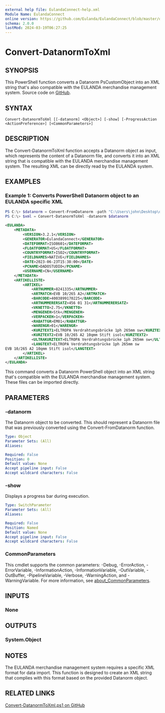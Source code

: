 ```yaml
---
external help file: EulandaConnect-help.xml
Module Name: EulandaConnect
online version: https://github.com/Eulanda/EulandaConnect/blob/master/docs/Convert-DatanormToXml.md
schema: 2.0.0
lastMod: 2024-03-19T06:27:25
---
```


# Convert-DatanormToXml

## SYNOPSIS
This PowerShell function converts a Datanorm PsCustomObject into an XML string that's also compatible with the EULANDA merchandise management system. Source code on [GitHub](https://github.com/Eulanda/EulandaConnect/blob/master/source/public/Convert-DatanormToXml.ps1).

## SYNTAX

```
Convert-DatanormToXml [[-datanorm] <Object>] [-show] [-ProgressAction <ActionPreference>] [<CommonParameters>]
```

## DESCRIPTION
The Convert-DatanormToXml function accepts a Datanorm object as input, which represents the content of a Datanorm file, and converts it into an XML string that is compatible with the EULANDA merchandise management system. The resulting XML can be directly read by the EULANDA system. 

## EXAMPLES

### Example 1: Converts PowerShell Datanorm object to an EULANDA specific XML
```powershell
PS C:\> $datanorm = Convert-FromDatanorm -path "C:\Users\john\Desktop\datanorm\Test\datanorm.001"
PS C:\> $xml = Convert-DatanormToXml -datanorm $datanorm
```

```xml
<EULANDA>
    <METADATA>
        <VERSION>3.2.1</VERSION>
        <GENERATOR>EulandaConnect</GENERATOR>
        <DATEFORMAT>ISO8601</DATEFORMAT>
        <FLOATFORMAT>US</FLOATFORMAT>
        <COUNTRYFORMAT>ISO2</COUNTRYFORMAT>
        <FIELDNAMES>NATIVE</FIELDNAMES>
        <DATE>2023-06-23T15:38:00</DATE>
        <PCNAME>DADOSTUDIO</PCNAME>
        <USERNAME>CN</USERNAME>
    </METADATA>
    <ARTIKELLISTE>
        <ARTIKEL>
            <ARTNUMMER>8241335</ARTNUMMER>
            <ARTMATCH>EVB 10/265 A2</ARTMATCH>
            <BARCODE>4003899170225</BARCODE>
            <ARTNUMMERERSATZ>456 01 31</ARTNUMMERERSATZ>
            <VKNETTO>2.75</VKNETTO>
            <MENGENEH>Stk</MENGENEH>
            <VERPACKEH>1</VERPACKEH>
            <RABATTGR>EM01</RABATTGR>
            <WARENGR>01</WARENGR>
            <KURZTEXT1>ELTROPA Verdrahtungsbrücke 1ph 265mm sw</KURZTEXT1>
            <KURZTEXT2>EVB 10/265 A2 10qmm Stift isol</KURZTEXT2>
            <ULTRAKURZTEXT>ELTROPA Verdrahtungsbrücke 1ph 265mm sw</ULTRAKURZTEXT>
            <LANGTEXT>ELTROPA Verdrahtungsbrücke 1ph 265mm sw
EVB 10/265 A2 10qmm Stift isol</LANGTEXT>
        </ARTIKEL>
    </ARTIKELLISTE>
</EULANDA>
```

This command converts a Datanorm PowerShell object into an XML string that's compatible with the EULANDA merchandise management system. These files can be imported directly.

## PARAMETERS

### -datanorm
The Datanorm object to be converted. This should represent a Datanorm file that was previously converted using the Convert-FromDatanorm function.

```yaml
Type: Object
Parameter Sets: (All)
Aliases:

Required: False
Position: 0
Default value: None
Accept pipeline input: False
Accept wildcard characters: False
```

### -show
Displays a progress bar during execution.

```yaml
Type: SwitchParameter
Parameter Sets: (All)
Aliases:

Required: False
Position: Named
Default value: None
Accept pipeline input: False
Accept wildcard characters: False
```


### CommonParameters
This cmdlet supports the common parameters: -Debug, -ErrorAction, -ErrorVariable, -InformationAction, -InformationVariable, -OutVariable, -OutBuffer, -PipelineVariable, -Verbose, -WarningAction, and -WarningVariable. For more information, see [about_CommonParameters](http://go.microsoft.com/fwlink/?LinkID=113216).

## INPUTS

### None

## OUTPUTS

### System.Object
## NOTES

The EULANDA merchandise management system requires a specific XML format for data import. This function is designed to create an XML string that complies with this format based on the provided Datanorm object.

## RELATED LINKS

[Convert-DatanormToXml.ps1 on GitHub](https://github.com/Eulanda/EulandaConnect/blob/master/source/public/Convert-DatanormToXml.ps1)






